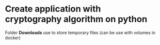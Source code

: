 # Create application with cryptography algorithm on python

Folder **Downloads** use to store temporary files (can be use with volumes in docker)
